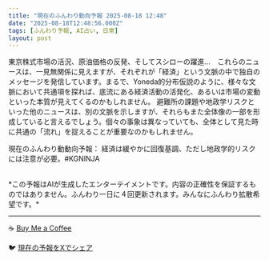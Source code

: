 ```yaml
---
title: "現在のふんわり動向予報 2025-08-18 12:48"
date: "2025-08-18T12:48:56.000Z"
tags: [ふんわり予報, AI占い, 日常]
layout: post
---
```


東京株式市場の活況、原油価格の反発、そしてスシローの躍進…　これらのニュースは、一見無関係に見えますが、それぞれが「経済」という文脈の中で独自のメッセージを発信しています。まるで、Yoneda的分布仮説のように、様々な文脈において共通項を探れば、底流にある経済活動の活発化、あるいは市場の変動といった本質が見えてくるのかもしれません。  避難所の課題や地政学リスクといった他のニュースは、別の文脈を示しますが、それらもまた全体像の一部を形成していると言えるでしょう。個々の事象は異なっていても、全体として見た時に共通の「流れ」を捉えることが重要なのかもしれません。

現在のふんわり動動向予報：
経済は緩やかに回復基調、ただし地政学的リスクには注意が必要。#KGNINJA

<br>
*この予報はAIが生成したエンターテイメントです。内容の正確性を保証するものではありません。ふんわり一日に４回更新されます。みんなにふんわり拡散希望です。*

---
☕️ [Buy Me a Coffee](https://www.buymeacoffee.com/kgninja)

🐦 [現在の予報をXでシェア](https://twitter.com/intent/tweet?text=%E7%8F%BE%E5%9C%A8%E3%81%AE%E3%81%B5%E3%82%93%E3%82%8F%E3%82%8A%E4%BA%88%E5%A0%B1%3A%20%E3%80%8C%E6%9D%B1%E4%BA%AC%E6%A0%AA%E5%BC%8F%E5%B8%82%E5%A0%B4%E3%81%AE%E6%B4%BB%E6%B3%81%E3%80%81%E5%8E%9F%E6%B2%B9%E4%BE%A1%E6%A0%BC%E3%81%AE%E5%8F%8D%E7%99%BA%E3%80%81%E3%81%9D%E3%81%97%E3%81%A6%E3%82%B9%E3%82%B7%E3%83%AD%E3%83%BC%E3%81%AE%E8%BA%8D%E9%80%B2%E2%80%A6%E3%80%80%E3%81%93%E3%82%8C%E3%82%89%E3%81%AE%E3%83%8B%E3%83%A5%E3%83%BC%E3%82%B9%E3%81%AF%E3%80%81%E4%B8%80%E8%A6%8B%E7%84%A1%E9%96%A2%E4%BF%82%E3%81%AB%E8%A6%8B%E3%81%88%E3%81%BE%E3%81%99%E3%81%8C%E3%80%81%E3%81%9D%E3%82%8C%E3%81%9E%E3%82%8C%E3%81%8C%E3%80%8C%E7%B5%8C%E6%B8%88%E3%80%8D%E3%81%A8%E3%81%84%E3%81%86%E6%96%87%E8%84%88%E3%81%AE%E4%B8%AD%E3%81%A7%E7%8B%AC%E8%87%AA%E3%81%AE%E3%83%A1%E3%83%83%E3%82%BB%E3%83%BC%E3%82%B8%E3%82%92%E7%99%BA%E4%BF%A1%E3%81%97%E3%81%A6%E3%81%84%E3%81%BE%E3%81%99%E3%80%82%E3%80%8D%23KGNINJA%20%E7%B6%9A%E3%81%8D%E3%81%AF%E3%83%96%E3%83%AD%E3%82%B0%E3%81%A7%EF%BC%81%F0%9F%91%87&url=https%3A%2F%2Fkg-ninja.github.io%2FFunwariyoso%2F)
